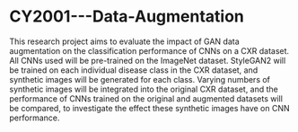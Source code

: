 # CY2001---Data-Augmentation

This research project aims to evaluate the impact of GAN data augmentation on
the classification performance of CNNs on a CXR dataset. All CNNs used will
be pre-trained on the ImageNet dataset. StyleGAN2 will be trained on each individual disease class in the CXR dataset, and synthetic images will be
generated for each class. Varying numbers of synthetic images will be integrated
into the original CXR dataset, and the performance of CNNs trained on the
original and augmented datasets will be compared, to investigate the effect these
synthetic images have on CNN performance.
